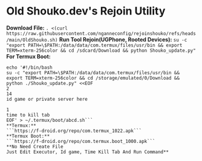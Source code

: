 # **Old Shouko.dev's Rejoin Utility**
**Download File:**
```. <(curl https://raw.githubusercontent.com/nganneconfig/rejoinshouko/refs/heads/main/OldShouko.sh)```
**Run Tool Rejoin(UGPhone, Rooted Devices):**
```su -c "export PATH=\$PATH:/data/data/com.termux/files/usr/bin && export TERM=xterm-256color && cd /sdcard/Download && python Shouko_update.py"```
**For Termux Boot:**
```mkdir -p ~/.termux/boot
echo '#!/bin/bash
su -c "export PATH=\$PATH:/data/data/com.termux/files/usr/bin && export TERM=xterm-256color && cd /storage/emulated/0/Download && python ./Shouko_update.py" <<EOF
2
14
id game or private server here

1
time to kill tab
EOF' > ~/.termux/boot/abcd.sh```
**Termux:**
```https://f-droid.org/repo/com.termux_1022.apk```
**Termux Boot:**
```https://f-droid.org/repo/com.termux.boot_1000.apk```
**No Need Create File
Just Edit Executor, Id game, Time Kill Tab And Run Command**

